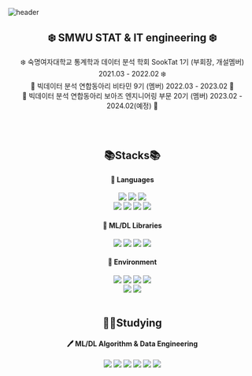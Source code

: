 
![header](https://capsule-render.vercel.app/api?type=waving&color=AFE1AF&height=170&section=header&text=Yunseo's%20Github!&fontSize=50)

<div align="center">

## ❄️ SMWU STAT & IT engineering ❄️ <br> 
❄️ 숙명여자대학교 통계학과 데이터 분석 학회 SookTat 1기 (부회장, 개설멤버) 2021.03 - 2022.02 ❄️ <br> 
🍊 빅데이터 분석 연합동아리 비타민 9기 (멤버) 2022.03 - 2023.02 🍊<br>
🐘 빅데이터 분석 연합동아리 보아즈 엔지니어링 부문 20기 (멤버) 2023.02 - 2024.02(예정) 🐘<br> <br>

</div>

<br>

<div align="center">

## 📚Stacks📚

#### 📘 Languages

<img src="https://img.shields.io/badge/Python-3776AB?style=flat&logo=Python&logoColor=white"/>

<img src="https://img.shields.io/badge/R-276DC3?style=flat&logo=R&logoColor=white"/>

<img src="https://img.shields.io/badge/SAS-0072C6?style=flat&logo=SAS&logoColor=blue"/>

<br>

<img src="https://img.shields.io/badge/C-A8B9CC?style=flat&logo=C&logoColor=white"/>

<img src="https://img.shields.io/badge/C++-00599C?style=flat&logo=C++&logoColor=white"/>

<img src="https://img.shields.io/badge/Linux-FCC624?style=flat&logo=Linux&logoColor=white"/>

<img src="https://img.shields.io/badge/MySQL-4479A1?style=flat&logo=MySQL&logoColor=black"/>

<br>

#### 📕 ML/DL Libraries

<img src="https://img.shields.io/badge/pandas-150458?style=flat&logo=pandas&logoColor=white"/>

<img src="https://img.shields.io/badge/NumPy-013243?style=flat&logo=NumPy&logoColor=white"/>

<img src="https://img.shields.io/badge/scikit%20learn-F7931E?style=flat&logo=scikit-learn&logoColor=white"/>

<img src="https://img.shields.io/badge/PyTorch-EE4C2C?style=flat&logo=PyTorch&logoColor=white"/>

#### 📗 Environment

<img src="https://img.shields.io/badge/macOS-000000?style=flat&logo=macOS&logoColor=white"/>

<img src="https://img.shields.io/badge/PyCharm-000000?style=flat&logo=PyCharm&logoColor=white"/>

<img src="https://img.shields.io/badge/RStudio-75AADB?style=flat&logo=RStudio&logoColor=white"/>

<img src="https://img.shields.io/badge/Git-F05032?style=flat&logo=Git&logoColor=white"/>

<br>

<img src="https://img.shields.io/badge/Slack-4A154B?style=flat&logo=Slack&logoColor=white"/>

<img src="https://img.shields.io/badge/Notion-000000?style=flat&logo=Notion&logoColor=white"/>

</div>

<br>

<div align='center'>

## 👨‍💻Studying

#### 🖊️ ML/DL Algorithm & Data Engineering

<img src="https://img.shields.io/badge/RecSys-F7DF1E?style=flat&logo=RecSys&logoColor=white"/>

<img src="https://img.shields.io/badge/MAB-AFE1AF?style=flat&logo=MAB&logoColor=white"/>

<img src="https://img.shields.io/badge/GNN-F39914?style=flat&logo=GNN&logoColor=white"/>

<img src="https://img.shields.io/badge/Spark-E25A1C?style=flat&logo=Spark&logoColor=white"/>
  
<img src="https://img.shields.io/badge/Docker-2496ED?style=flat&logo=Docker&logoColor=white"/>

<img src="https://img.shields.io/badge/MLOps-d0c0b2?style=flat&logo=MLOps&logoColor=white"/>



</div>

